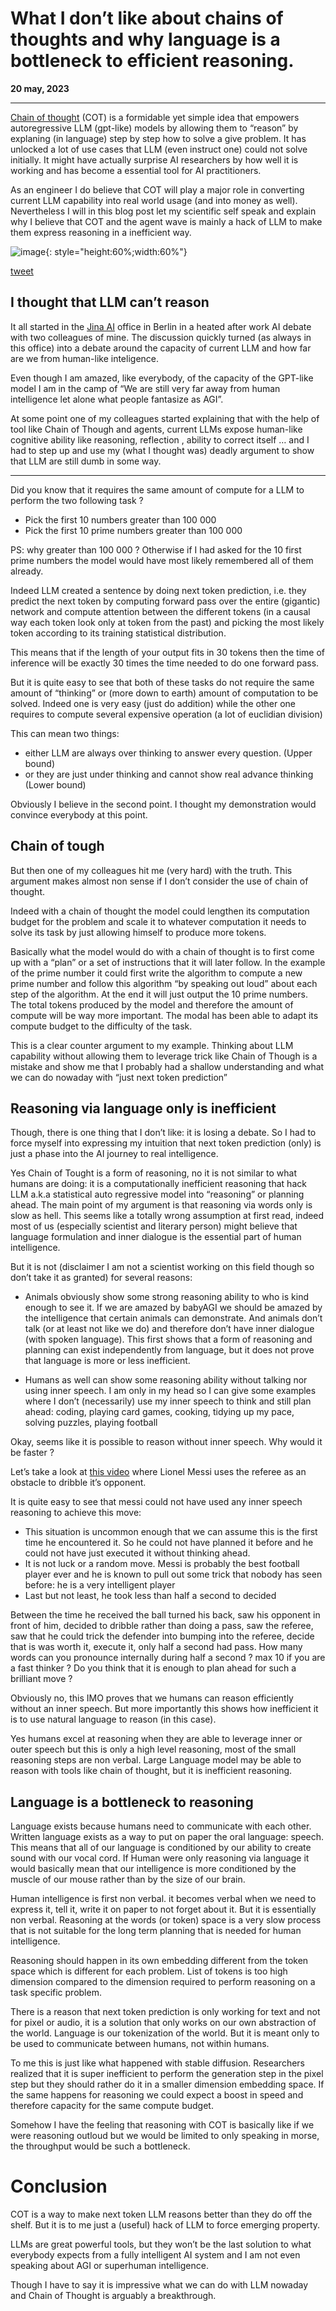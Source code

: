 # What I don’t like about chains of thoughts and why language is a bottleneck to efficient reasoning.

**20 may, 2023**

---

[Chain of thought](https://arxiv.org/abs/2201.11903) (COT) is a formidable yet simple idea that empowers autoregressive LLM (gpt-like) models by allowing them to “reason” by explaning (in language) step by step how to solve a give problem. 
It has unlocked a lot of use cases that LLM (even instruct one) could not solve initially. It might have actually surprise AI researchers by how well it is working and has become a essential tool for AI practitioners.

As an engineer I do believe that COT will play a major role in converting current LLM capability into real world usage (and into money as well). Nevertheless I will in this blog post let my scientific self speak and explain why I believe that COT and the agent wave is mainly a hack of LLM to make them express reasoning in a inefficient way.


![image](einstein.png){: style="height:60%;width:60%"}

[tweet](https://twitter.com/ylecun/status/1652183354370916354?s=20)

## I thought that LLM can’t reason

It all started in the [Jina AI](https://jina.ai/) office in Berlin in a heated after work AI debate with two colleagues of mine. The discussion quickly turned (as always in this office) into a debate around the capacity of current LLM and how far are we from human-like inteligence. 

Even though I am amazed, like everybody, of the capacity of the GPT-like model I am in the camp of “We are still very far away from human intelligence let alone what people fantasize as AGI”. 

At some point one of my colleagues started explaining that with the help of tool like Chain of Though and agents, current LLMs expose human-like cognitive ability like reasoning, reflection , ability to correct itself … and I had to step up and use my (what I thought was) deadly argument to show that LLM are still dumb in some way.

---

Did you know that it requires the same amount of compute for a LLM to perform the two following task ?

* Pick the first 10 numbers greater than 100 000
* Pick the first 10 prime numbers greater than 100 000

PS: why greater than 100 000 ? Otherwise if I had asked for the 10 first prime numbers the model would have most likely remembered all of  them already.

Indeed LLM created a sentence by doing next token prediction, i.e. they predict the next token by computing forward pass over the entire (gigantic) network and compute attention between the different tokens (in a causal way each token look only at token from the past) and picking the most likely token according to its training statistical distribution.

This means that if the length of your output fits in 30 tokens then the time of inference will be exactly 30 times the time needed to do one forward pass.

But it is quite easy to see that both of these tasks do not require the same amount of “thinking” or (more down to earth)  amount of computation to be solved. Indeed one is very easy (just do addition) while the other one requires to compute several expensive operation (a lot of euclidian division)

This can mean two things: 

* either LLM are always over thinking to answer every question. (Upper bound)
* or they are just under thinking and cannot show real advance thinking (Lower bound)

Obviously I believe in the second point. I thought my demonstration would convince everybody at this point.

## Chain of tough

But then one of my colleagues hit me (very hard)  with the truth. This argument makes almost non sense if I don’t consider the use of chain of thought. 

Indeed with a chain of thought the model could lengthen its computation budget for the problem and scale it to whatever computation it needs to solve its task by just allowing himself to produce more tokens. 

Basically what the model would do with a chain of thought is to first come up with a “plan” or a set of instructions that it will later follow. In the example of the prime number it could first write the algorithm to compute a new prime number and follow this algorithm “by speaking out loud” about each step of the algorithm. At the end it will just output the 10 prime numbers. The total tokens produced by the model  and therefore the amount of compute will be way more important. The modal has been able to adapt its compute budget to the difficulty of the task.

This is a clear counter argument to my example. Thinking about LLM capability without allowing them to leverage trick like Chain of Though is a mistake and show me that I probably had a shallow understanding and what we can do nowaday with “just next token prediction”


## Reasoning via language only is inefficient 

Though, there is one thing that I don’t like: it is losing a debate. So I had to force myself into expressing my intuition that next token prediction (only) is just a phase into the AI journey to real intelligence.

Yes Chain of Tought is a form of reasoning, no it is not similar to what humans are doing: it is a computationally inefficient reasoning that hack LLM a.k.a statistical auto regressive model into “reasoning” or planning ahead. 
The main point of my argument is that reasoning via words only is slow as hell. This seems like a totally wrong assumption at first read, indeed most of us (especially scientist and literary person) might believe that language formulation and inner dialogue is the essential part of human intelligence. 

But it is not (disclaimer I am not a scientist working on this field though so don’t take it as granted) for several reasons: 

* Animals obviously show some strong reasoning ability to who is kind enough to see it. If we are amazed by babyAGI we should be amazed by the intelligence that certain animals can demonstrate. And animals don’t talk (or at least not like we do) and therefore don’t have inner dialogue (with spoken language). This first shows that a form of reasoning and planning can exist independently from language, but it does not prove that language is more or less inefficient.

* Humans as well can show some reasoning ability without talking nor using inner speech. I am only in my head so I can give some examples where I don’t (necessarily) use my inner speech to think and still plan ahead: coding, playing card games, cooking, tidying up my pace, solving puzzles, playing football

Okay, seems like it is possible to reason without inner speech. Why would it be faster ?

Let’s take a look at [this video](https://www.youtube.com/watch?v=rXABuzSoVOk) where Lionel Messi uses the referee as an obstacle to dribble it’s opponent. 

It is quite easy to see that messi could not have used any inner speech reasoning to achieve this move:

* This situation is uncommon enough that we can assume this is the first time he encountered it. So he could not have planned it before and he could not have just executed it without thinking ahead.
* It is not luck or a random move. Messi is probably the best football player ever and he is known to pull out some trick that nobody has seen before: he is a very intelligent player
* Last but not least, he took less than half a second to decided

Between the time he received the ball turned his back, saw his opponent in front of him, decided to dribble rather than doing a pass, saw the referee, saw that he could trick the defender into bumping into the referee, decide that is was worth it, execute it, only half a second had pass. How many words can you pronounce internally during half a second ? max 10 if you are a fast thinker ? Do you think that it is enough to plan ahead for such a brilliant move ?

Obviously no, this IMO proves that we humans can reason efficiently without an inner speech. But more importantly this shows how inefficient it is to use natural language to reason (in this case). 

Yes humans excel at reasoning when they are able to leverage inner or outer speech but this is only a high level reasoning, most of the small reasoning steps are non verbal. Large Language model may be able to reason with tools like chain of thought, but it is inefficient reasoning.

## Language is a bottleneck to reasoning 

Language exists because humans need to communicate with each other. Written language exists as a way to put on paper the oral language: speech. This means that all of our language is conditioned by our ability to create sound with our vocal cord. If Human were only reasoning via language it would basically mean that our intelligence is more conditioned by the muscle of our mouse rather than by the size of our brain.

Human intelligence is first non verbal. it becomes verbal when we need to express it, tell it, write it on paper to not forget about it. But it is essentially non verbal. Reasoning at the words (or token) space is a very slow process that is not suitable for the long term planning that is needed for human intelligence. 

Reasoning should happen in its own embedding different from the token space which is different for each problem. List of tokens is too high dimension compared to the dimension required to perform reasoning on a task specific problem.

There is a reason that next token prediction is only working for text and not for pixel or audio, it is a solution that only works on our own abstraction of the world. Language is our tokenization of the world. But it is meant only to be used to communicate between humans, not within humans.

To me this is just like what happened with stable diffusion. Researchers realized that it is  super inefficient to perform the generation step in the pixel step but they should rather do it in a smaller dimension embedding space. If the same happens for reasoning we could expect a boost in speed and therefore capacity for the same compute budget.

Somehow I have the feeling that reasoning with COT is basically like if we were reasoning outloud but we would be limited to only speaking in morse, the throughput would be such a bottleneck. 

# Conclusion

COT is a way to make next token LLM reasons better than they do off the shelf. But it is to me just a (useful)  hack of LLM to force emerging property.

LLMs are great powerful tools, but they won’t be the last solution to what everybody expects from a fully intelligent AI system and I am not even speaking about AGI or superhuman intelligence.

Though I have to say it is impressive what we can do with LLM nowaday and Chain of Thought is arguably a breakthrough.



























